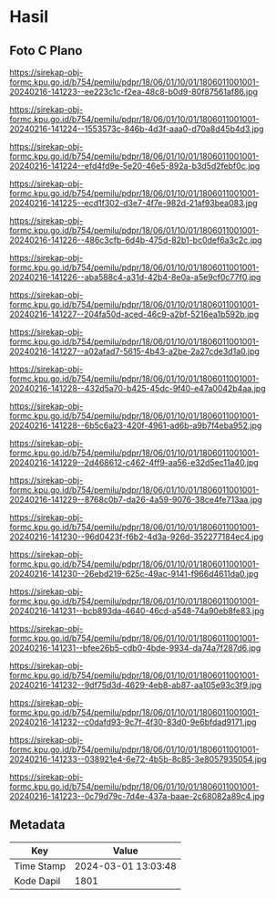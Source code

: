 # Hasil

## Foto C Plano

https://sirekap-obj-formc.kpu.go.id/b754/pemilu/pdpr/18/06/01/10/01/1806011001001-20240216-141223--ee223c1c-f2ea-48c8-b0d9-80f87561af86.jpg

https://sirekap-obj-formc.kpu.go.id/b754/pemilu/pdpr/18/06/01/10/01/1806011001001-20240216-141224--1553573c-846b-4d3f-aaa0-d70a8d45b4d3.jpg

https://sirekap-obj-formc.kpu.go.id/b754/pemilu/pdpr/18/06/01/10/01/1806011001001-20240216-141224--efd4fd9e-5e20-46e5-892a-b3d5d2febf0c.jpg

https://sirekap-obj-formc.kpu.go.id/b754/pemilu/pdpr/18/06/01/10/01/1806011001001-20240216-141225--ecd1f302-d3e7-4f7e-982d-21af93bea083.jpg

https://sirekap-obj-formc.kpu.go.id/b754/pemilu/pdpr/18/06/01/10/01/1806011001001-20240216-141226--486c3cfb-6d4b-475d-82b1-bc0def6a3c2c.jpg

https://sirekap-obj-formc.kpu.go.id/b754/pemilu/pdpr/18/06/01/10/01/1806011001001-20240216-141226--aba588c4-a31d-42b4-8e0a-a5e9cf0c77f0.jpg

https://sirekap-obj-formc.kpu.go.id/b754/pemilu/pdpr/18/06/01/10/01/1806011001001-20240216-141227--204fa50d-aced-46c9-a2bf-5216ea1b592b.jpg

https://sirekap-obj-formc.kpu.go.id/b754/pemilu/pdpr/18/06/01/10/01/1806011001001-20240216-141227--a02afad7-5615-4b43-a2be-2a27cde3d1a0.jpg

https://sirekap-obj-formc.kpu.go.id/b754/pemilu/pdpr/18/06/01/10/01/1806011001001-20240216-141228--432d5a70-b425-45dc-9f40-e47a0042b4aa.jpg

https://sirekap-obj-formc.kpu.go.id/b754/pemilu/pdpr/18/06/01/10/01/1806011001001-20240216-141228--6b5c6a23-420f-4961-ad6b-a9b7f4eba952.jpg

https://sirekap-obj-formc.kpu.go.id/b754/pemilu/pdpr/18/06/01/10/01/1806011001001-20240216-141229--2d468612-c462-4ff9-aa56-e32d5ec11a40.jpg

https://sirekap-obj-formc.kpu.go.id/b754/pemilu/pdpr/18/06/01/10/01/1806011001001-20240216-141229--8768c0b7-da26-4a59-9076-38ce4fe713aa.jpg

https://sirekap-obj-formc.kpu.go.id/b754/pemilu/pdpr/18/06/01/10/01/1806011001001-20240216-141230--96d0423f-f6b2-4d3a-926d-352277184ec4.jpg

https://sirekap-obj-formc.kpu.go.id/b754/pemilu/pdpr/18/06/01/10/01/1806011001001-20240216-141230--26ebd219-625c-49ac-9141-f966d4611da0.jpg

https://sirekap-obj-formc.kpu.go.id/b754/pemilu/pdpr/18/06/01/10/01/1806011001001-20240216-141231--bcb893da-4640-46cd-a548-74a90eb8fe83.jpg

https://sirekap-obj-formc.kpu.go.id/b754/pemilu/pdpr/18/06/01/10/01/1806011001001-20240216-141231--bfee26b5-cdb0-4bde-9934-da74a7f287d6.jpg

https://sirekap-obj-formc.kpu.go.id/b754/pemilu/pdpr/18/06/01/10/01/1806011001001-20240216-141232--9df75d3d-4629-4eb8-ab87-aa105e93c3f9.jpg

https://sirekap-obj-formc.kpu.go.id/b754/pemilu/pdpr/18/06/01/10/01/1806011001001-20240216-141232--c0dafd93-9c7f-4f30-83d0-9e6bfdad9171.jpg

https://sirekap-obj-formc.kpu.go.id/b754/pemilu/pdpr/18/06/01/10/01/1806011001001-20240216-141233--038921e4-6e72-4b5b-8c85-3e8057935054.jpg

https://sirekap-obj-formc.kpu.go.id/b754/pemilu/pdpr/18/06/01/10/01/1806011001001-20240216-141223--0c79d79c-7d4e-437a-baae-2c68082a89c4.jpg


## Metadata

| Key        | Value               |
| ---------- | ------------------- |
| Time Stamp | 2024-03-01 13:03:48 |
| Kode Dapil | 1801                |



